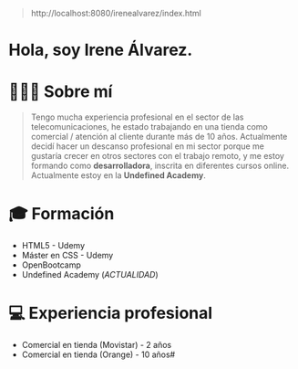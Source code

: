 >http://localhost:8080/irenealvarez/index.html

# Hola, soy **Irene Álvarez**.

# ️🙋🏽‍♀️ Sobre mí
>Tengo mucha experiencia profesional en el sector de las telecomunicaciones, he estado trabajando en una tienda como comercial / atención al cliente durante más de 10 años.
Actualmente decidí hacer un descanso profesional en mi sector porque me gustaría crecer en otros sectores con el trabajo remoto, y me estoy formando como **desarrolladora**, inscrita en diferentes cursos online. Actualmente estoy en la **Undefined Academy**.
# 🎓 Formación
- HTML5 - Udemy
- Máster en CSS - Udemy
- OpenBootcamp 
- Undefined Academy (_ACTUALIDAD_)
# 💻 Experiencia profesional
- Comercial en tienda (Movistar) - 2 años
- Comercial en tienda (Orange) - 10 años# 